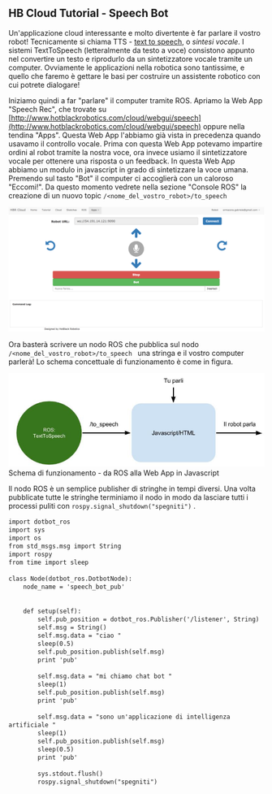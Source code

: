 ## HB Cloud Tutorial - Speech Bot ##

Un'applicazione cloud interessante e molto divertente è far parlare il vostro robot! 
Tecnicamente si chiama TTS - [text to speech](https://en.wikipedia.org/wiki/Speech_synthesis), o *sintesi vocale*. I sistemi TextToSpeech (letteralmente da testo a voce) consistono appunto nel convertire un testo e riprodurlo da un sintetizzatore vocale tramite un computer. Ovviamente le applicazioni nella robotica sono tantissime, e quello che faremo è gettare le basi per costruire un assistente robotico con cui potrete dialogare!

Iniziamo quindi a far "parlare" il computer tramite ROS. Apriamo la Web App "Speech Rec", che trovate su [http://www.hotblackrobotics.com/cloud/webgui/speech](http://www.hotblackrobotics.com/cloud/webgui/speech) oppure nella tendina "Apps". Questa Web App l'abbiamo già vista in precedenza quando usavamo il controllo vocale. Prima con questa Web App potevamo impartire ordini al robot tramite la nostra voce, ora invece usiamo il sintetizzatore vocale per ottenere una risposta o un feedback. In questa Web App abbiamo un modulo in javascript in grado di sintetizzare la voce umana. Premendo sul tasto "Bot" il computer ci accoglierà con un caloroso "Eccomi!". Da questo momento vedrete nella sezione "Console ROS" la creazione di un nuovo topic ```/<nome_del_vostro_robot>/to_speech ```


![](https://raw.githubusercontent.com/sgabello1/Dotbot-Kit-e-Tutorial/master/speech%20bot/WEB%20APP.png)

Ora basterà scrivere un nodo ROS che pubblica sul nodo ```/<nome_del_vostro_robot>/to_speech ``` una stringa e il vostro computer parlerà! Lo schema concettuale di funzionamento è come in figura.

![](https://raw.githubusercontent.com/sgabello1/Dotbot-Kit-e-Tutorial/master/speech%20bot/TextToSpeech.jpg)
Schema di funzionamento - da ROS alla Web App in Javascript

Il nodo ROS è un semplice publisher di stringhe in tempi diversi. Una volta pubblicate tutte le stringhe terminiamo il nodo in modo da lasciare tutti i processi puliti con ``` rospy.signal_shutdown("spegniti") ``` .

```
import dotbot_ros
import sys
import os
from std_msgs.msg import String
import rospy
from time import sleep

class Node(dotbot_ros.DotbotNode):
    node_name = 'speech_bot_pub'
    
    
    def setup(self):
        self.pub_position = dotbot_ros.Publisher('/listener', String)
        self.msg = String()
        self.msg.data = "ciao " 
        sleep(0.5)
        self.pub_position.publish(self.msg)
        print 'pub' 
        
        self.msg.data = "mi chiamo chat bot "
        sleep(1)
        self.pub_position.publish(self.msg)
        print 'pub' 

        self.msg.data = "sono un'applicazione di intelligenza artificiale "
        sleep(1)
        self.pub_position.publish(self.msg)
        sleep(0.5)
        print 'pub' 

        sys.stdout.flush()
        rospy.signal_shutdown("spegniti")
```


